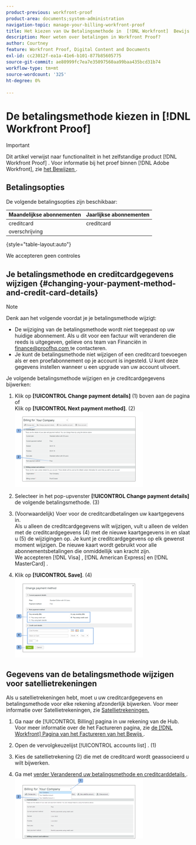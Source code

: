 ```yaml
---
product-previous: workfront-proof
product-area: documents;system-administration
navigation-topic: manage-your-billing-workfront-proof
title: Het kiezen van Uw Betalingsmethode in  [!DNL Workfront]  Bewijs
description: Meer weten over betalingen in Workfront Proof?
author: Courtney
feature: Workfront Proof, Digital Content and Documents
exl-id: cc23012f-ea1a-41e6-b101-877b85605775
source-git-commit: ae80999fc7ea7e35097560aa99baa435bcd31b74
workflow-type: tm+mt
source-wordcount: '325'
ht-degree: 0%

---
```


# De betalingsmethode kiezen in [!DNL Workfront Proof]

>[!IMPORTANT]
>
>Dit artikel verwijst naar functionaliteit in het zelfstandige product [!DNL Workfront Proof] . Voor informatie bij het proef binnen [!DNL Adobe Workfront], zie [ het Bewijzen ](../../../review-and-approve-work/proofing/proofing.md).

## Betalingsopties

De volgende betalingsopties zijn beschikbaar:

| **Maandelijkse abonnementen** | **Jaarlijkse abonnementen** |
|---|---|
| creditcard | creditcard |
| overschrijving |

{style="table-layout:auto"}

We accepteren geen controles

## Je betalingsmethode en creditcardgegevens wijzigen {#changing-your-payment-method-and-credit-card-details}

>[!NOTE]
>
>Denk aan het volgende voordat je je betalingsmethode wijzigt:
>
>* De wijziging van de betalingsmethode wordt niet toegepast op uw huidige abonnement. Als u dit voor een factuur wilt veranderen die reeds is uitgegeven, gelieve ons team van Financiën in [ finance@proofhq.com ](mailto:finance@proofhq.com) te contacteren.
>* Je kunt de betalingsmethode niet wijzigen of een creditcard toevoegen als er een proefabonnement op je account is ingesteld. U kunt deze gegevens instellen wanneer u een upgrade van uw account uitvoert.
>



Je volgende betalingsmethode wijzigen en je creditcardgegevens bijwerken:

1. Klik op **[!UICONTROL Change payment details]** (1) boven aan de pagina\
   of\
   Klik op **[!UICONTROL Next payment method]**. (2)\
   ![ Payment_and_CC_details1.png ](assets/payment-and-cc-details1-350x205.png)

1. Selecteer in het pop-upvenster **[!UICONTROL Change payment details]** de volgende betalingsmethode. (3)
1. (Voorwaardelijk) Voer voor de creditcardbetalingen uw kaartgegevens in.\
   Als u alleen de creditcardgegevens wilt wijzigen, vult u alleen de velden met de creditcardgegevens (4) met de nieuwe kaartgegevens in en slaat u (5) de wijzigingen op. Je kunt je creditcardgegevens op elk gewenst moment wijzigen. De nieuwe kaart wordt gebruikt voor alle abonnementsbetalingen die onmiddellijk van kracht zijn.\
   We accepteren [!DNL Visa] , [!DNL American Express] en [!DNL MasterCard] .

1. Klik op **[!UICONTROL Save]**. (4)\
   ![ Payment_and_CC_details.png ](assets/payment-and-cc-details-350x217.png)

## Gegevens van de betalingsmethode wijzigen voor satellietrekeningen

Als u satellietrekeningen hebt, moet u uw creditcardgegevens en betalingsmethode voor elke rekening afzonderlijk bijwerken. Voor meer informatie over Satellietrekeningen, zie [ Satellietrekeningen.](https://support.workfront.com/hc/en-us/sections/115000921108-Satellite-accounts)

1. Ga naar de [!UICONTROL Billing] pagina in uw rekening van de Hub.\
   Voor meer informatie over de het Factureren pagina, zie [ de  [!DNL Workfront]  Pagina van het Factureren van het Bewijs ](../../../workfront-proof/wp-billingsettings/manage-your-billing/wp-billing-page.md).

1. Open de vervolgkeuzelijst [!UICONTROL accounts list] . (1)
1. Kies de satellietrekening (2) die met de creditcard wordt geassocieerd u wilt bijwerken.
1. Ga met [ verder Veranderend uw betalingsmethode en creditcarddetails ](#changing-your-payment-method-and-credit-card-details).\
   ![ Satellite_Account_Billing_Page.png ](assets/satellite-account-billing-page-350x167.png)
